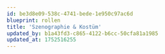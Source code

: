 ```yaml
---
id: be3d8e09-538c-4741-bede-1e950c97ac6d
blueprint: rollen
title: 'Szenographie & Kostüm'
updated_by: b1a43fd3-c865-4122-b6cc-50cfa81a1985
updated_at: 1752516255
---
```


